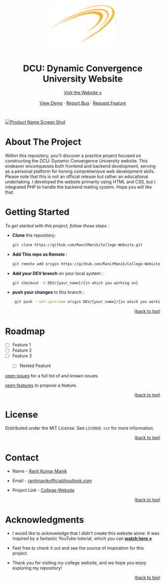 <a name="readme-top"></a>
<br />
<div align="center">
  <a href="https://ranitmanik.github.io/College-Website/">
    <img src="Images/college_logo.png" alt="Logo" height="150">
  </a>
<h1>DCU: Dynamic Convergence University Website
</h1>
<a href="https://ranitmanik.github.io/College-Website/">Visit the Website »</a>
<br >
  <br>
<a href="https://ranitmanik.github.io/College-Website/">View Demo</a>
·
<a href=".github/ISSUE_TEMPLATE/bug_report.md">Report Bug</a>
·
<a href=".github/ISSUE_TEMPLATE/feature_request.md">Request Feature</a>
  </p>
</div>
<br>

[![Product Name Screen Shot][product-screenshot]](https://ranitmanik.github.io/College-Website/)

# About The Project

Within this repository, you'll discover a practice project focused on constructing the DCU: Dynamic Convergence University website. This endeavor encompasses both frontend and backend development, serving as a personal platform for honing comprehensive web development skills. Please note that this is not an official release but rather an educational undertaking. I developed the website primarily using HTML and CSS, but I integrated PHP to handle the backend mailing system. Hope you will like that.

# Getting Started

_To get started with this project, follow these steps :_
<br>

- **Clone** the repository:

   ```bash
   git clone https://github.com/RanitManik/College-Website.git

- **Add This repo as Remote**  :

   ```bash
   git remote add origin https://github.com/RanitManik/College-Website.git

- **Add your DEV branch** on your local system :

   ```bash
   git checkout -b DEV/{your_name}/{in which you working on}

- **push your changes** to this branch :

   ```bash
    git push --set-upstream origin DEV/{your_name}/{in which you working on}
<p align="right">(<a href="#readme-top">back to top</a>)</p>

# Roadmap

- [ ] Feature 1
- [ ] Feature 2
- [ ] Feature 3
  - [ ] Nested Feature


 [open issues](.github/ISSUE_TEMPLATE/bug_report.md) for a full list of and known issues.
 
 [open features](.github/ISSUE_TEMPLATE/feature_request.md) to propose a feature.
<p align="right">(<a href="#readme-top">back to top</a>)</p>

<!-- CONTRIBUTING -->

# License

Distributed under the MIT License. See `LICENSE.txt` for more information.

<p align="right">(<a href="#readme-top">back to top</a>)</p>

<!-- CONTACT -->

# Contact

- Name - <a href="https://github.com/RanitManik/College-Website.git">Ranit Kumar Manik</a>

- Email - ranitmanikofficial@outlook.com

- Project Link - [College-Website](https://github.com/RanitManik/College-Website.git)

<p align="right">(<a href="#readme-top">back to top</a>)</p>

<!-- ACKNOWLEDGMENTS -->

# Acknowledgments

- I would like to acknowledge that I didn't create this website alone. It was inspired by a fantastic YouTube tutorial, which you can <a href="https://youtube.com/playlist?list=PLjwm_8O3suyP5kGKmwS_DM0Hs1j7fshi5"><strong> watch here »</strong></a>

- Feel free to check it out and see the source of inspiration for this project.

- Thank you for visiting my college website, and we hope you enjoy exploring my repository!
<p align="right">(<a href="#readme-top">back to top</a>)</p>



[product-screenshot]: Images/screenshot.png
